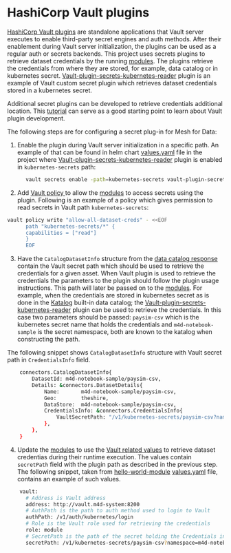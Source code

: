 # HashiCorp Vault plugins

[HashiCorp Vault plugins](https://www.vaultproject.io/docs/internals/plugins) are standalone applications that Vault server executes to enable third-party secret engines and auth methods. 
After their enablement during Vault server initialization, the plugins can be used as a regular auth or secrets backends. 
This project uses secrets plugins to retrieve dataset credentials by the running [modules](./modules.md). The plugins retrieve the credentials from where they are stored, for example, data catalog or in kubernetes secret.
[Vault-plugin-secrets-kubernetes-reader](https://github.com/mesh-for-data/vault-plugin-secrets-kubernetes-reader) plugin is an example of Vault custom secret plugin which retrieves dataset credentials stored in a kubernetes secret.

Additional secret plugins can be developed to retrieve credentials additional location. This [tutorial](https://learn.hashicorp.com/tutorials/vault/plugin-backends?in=vault/app-integration) can serve as a good starting point to learn about Vault plugin development.

The following steps are for configuring a secret plug-in for Mesh for Data:

1. Enable the plugin during Vault server initialization in a specific path. An example of that can be found in helm chart [values.yaml](https://github.com/mesh-for-data/mesh-for-data/blob/master/third_party/vault/vault-single-cluster/values.yaml) file in the project where [Vault-plugin-secrets-kubernetes-reader](https://github.com/mesh-for-data/vault-plugin-secrets-kubernetes-reader) plugin is enabled in `kubernetes-secrets` path:


```bash
      vault secrets enable -path=kubernetes-secrets vault-plugin-secrets-kubernetes-reader
```

2. Add [Vault policy ](https://www.vaultproject.io/docs/concepts/policies) to allow the [modules](./modules.md) to access secrets using the plugin.
Following is an example of a policy which gives permission to read secrets in Vault path `kubernetes-secrets`:

```bash
vault policy write "allow-all-dataset-creds" - <<EOF
      path "kubernetes-secrets/*" {
      capabilities = ["read"]
      }
      EOF
```
3. Have the `CatalogDatasetInfo` structure from the [data catalog response](https://mesh-for-data.github.io/mesh-for-data/dev/reference/connectors/#data_catalog_responseproto) contain the Vault secret path which should be used to retrieve the credentials for a given asset. When Vault plugin is used to retrieve the credentials the parameters to the plugin should follow the plugin usage instructions. This path will later be passed on to the [modules](./modules.md).
For example, when the credentials are stored in kubernetes secret as is done in the [Katalog](../reference/katalog.md) built-in data catalog; the [Vault-plugin-secrets-kubernetes-reader](https://github.com/mesh-for-data/vault-plugin-secrets-kubernetes-reader) plugin can be used to retrieve the credentials. In this case two parameters should be passed: `paysim-csv`  which is the kubernetes secret name that holds the credentials and `m4d-notebook-sample` is the secret namespace, both are known to the katalog when constructing the path.

The following snippet shows `CatalogDatasetInfo` structure with Vault secret path in `CredentialsInfo` field.

```bash
	connectors.CatalogDatasetInfo{
		DatasetId: m4d-notebook-sample/paysim-csv,
		Details: &connectors.DatasetDetails{
			Name:       m4d-notebook-sample/paysim-csv,
			Geo:        theshire,
			DataStore:  m4d-notebook-sample/paysim-csv,
			CredentialsInfo: &connectors.CredentialsInfo{
				VaultSecretPath: "/v1/kubernetes-secrets/paysim-csv?namespace=m4d-notebook-sample"
			},
		},
    }
```
4. Update the [modules](./modules.md) to use the [Vault related values](https://mesh-for-data.github.io/mesh-for-data/dev/reference/crds/#blueprintspecflowstepsindexargumentscopydestinationvault) to retrieve dataset credentias during their runtime execution. The values contain `secretPath` field with the plugin path as described in the previous step.
The following snippet, taken from [hello-world-module](https://github.com/mesh-for-data/hello-world-module) [values.yaml](https://github.com/mesh-for-data/hello-world-module/blob/main/hello-world-module/values.yaml) file, contains an example of such values. 

```bash
    vault:
      # Address is Vault address
      address: http://vault.m4d-system:8200
      # AuthPath is the path to auth method used to login to Vault
      authPath: /v1/auth/kubernetes/login
      # Role is the Vault role used for retrieving the credentials
      role: module
      # SecretPath is the path of the secret holding the Credentials in Vault
      secretPath: /v1/kubernetes-secrets/paysim-csv?namespace=m4d-notebook-sample
```

